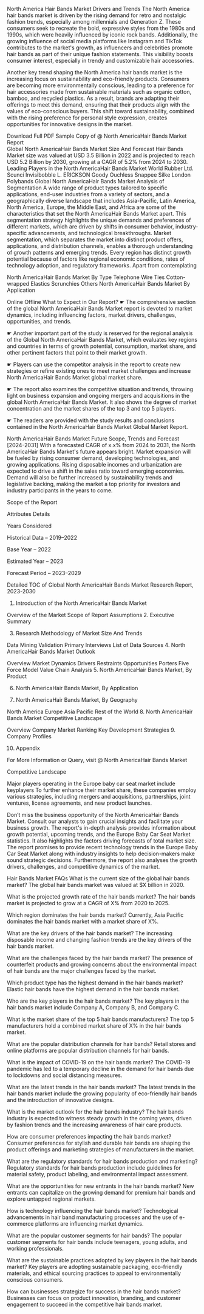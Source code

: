 North America Hair Bands Market Drivers and Trends
The North America hair bands market is driven by the rising demand for retro and nostalgic fashion trends, especially among millennials and Generation Z. These consumers seek to recreate the bold, expressive styles from the 1980s and 1990s, which were heavily influenced by iconic rock bands. Additionally, the growing influence of social media platforms like Instagram and TikTok contributes to the market's growth, as influencers and celebrities promote hair bands as part of their unique fashion statements. This visibility boosts consumer interest, especially in trendy and customizable hair accessories.

Another key trend shaping the North America hair bands market is the increasing focus on sustainability and eco-friendly products. Consumers are becoming more environmentally conscious, leading to a preference for hair accessories made from sustainable materials such as organic cotton, bamboo, and recycled plastics. As a result, brands are adapting their offerings to meet this demand, ensuring that their products align with the values of eco-conscious buyers. This shift toward sustainability, combined with the rising preference for personal style expression, creates opportunities for innovative designs in the market.

Download Full PDF Sample Copy of @ North AmericaHair Bands Market Report  
Global North AmericaHair Bands Market Size And Forecast
Hair Bands Market size was valued at USD 3.5 Billion in 2022 and is projected to reach USD 5.2 Billion by 2030, growing at a CAGR of 5.2% from 2024 to 2030.
Leading Players in the North AmericaHair Bands Market
World Rubber Ltd.
Scunci
Invisibobble
L. ERICKSON
Goody Ouchless
Snappee
Silke London
Polybands
Global North AmericaHair Bands Market Analysis of Segmentation
A wide range of product types tailored to specific applications, end-user industries from a variety of sectors, and a geographically diverse landscape that includes Asia-Pacific, Latin America, North America, Europe, the Middle East, and Africa are some of the characteristics that set the North AmericaHair Bands Market apart. This segmentation strategy highlights the unique demands and preferences of different markets, which are driven by shifts in consumer behavior, industry-specific advancements, and technological breakthroughs. Market segmentation, which separates the market into distinct product offers, applications, and distribution channels, enables a thorough understanding of growth patterns and emerging trends. Every region has distinct growth potential because of factors like regional economic conditions, rates of technology adoption, and regulatory frameworks. Apart from contemplating

North AmericaHair Bands Market By Type
Telephone Wire Ties
Cotton-wrapped Elastics
Scrunchies
Others
North AmericaHair Bands Market By Application

Online
Offline
What to Expect in Our Report?
☛ The comprehensive section of the global North AmericaHair Bands Market report is devoted to market dynamics, including influencing factors, market drivers, challenges, opportunities, and trends.

☛ Another important part of the study is reserved for the regional analysis of the Global North AmericaHair Bands Market, which evaluates key regions and countries in terms of growth potential, consumption, market share, and other pertinent factors that point to their market growth.

☛ Players can use the competitor analysis in the report to create new strategies or refine existing ones to meet market challenges and increase North AmericaHair Bands Market global market share.

☛ The report also examines the competitive situation and trends, throwing light on business expansion and ongoing mergers and acquisitions in the global North AmericaHair Bands Market. It also shows the degree of market concentration and the market shares of the top 3 and top 5 players.

☛ The readers are provided with the study results and conclusions contained in the North AmericaHair Bands Market Global Market Report.

North AmericaHair Bands Market Future Scope, Trends and Forecast [2024-2031]
With a forecasted CAGR of x.x% from 2024 to 2031, the North AmericaHair Bands Market's future appears bright. Market expansion will be fueled by rising consumer demand, developing technologies, and growing applications. Rising disposable incomes and urbanization are expected to drive a shift in the sales ratio toward emerging economies. Demand will also be further increased by sustainability trends and legislative backing, making the market a top priority for investors and industry participants in the years to come.

Scope of the Report

Attributes Details

Years Considered

Historical Data – 2019–2022

Base Year – 2022

Estimated Year – 2023

Forecast Period – 2023–2029

Detailed TOC of Global North AmericaHair Bands Market Research Report, 2023-2030
1. Introduction of the North AmericaHair Bands Market

Overview of the Market
Scope of Report
Assumptions
2. Executive Summary

3. Research Methodology of Market Size And Trends

Data Mining
Validation
Primary Interviews
List of Data Sources
4. North AmericaHair Bands Market Outlook

Overview
Market Dynamics
Drivers
Restraints
Opportunities
Porters Five Force Model
Value Chain Analysis
5. North AmericaHair Bands Market, By Product

6. North AmericaHair Bands Market, By Application

7. North AmericaHair Bands Market, By Geography

North America
Europe
Asia Pacific
Rest of the World
8. North AmericaHair Bands Market Competitive Landscape

Overview
Company Market Ranking
Key Development Strategies
9. Company Profiles

10. Appendix

For More Information or Query, visit @ North AmericaHair Bands Market

Competitive Landscape

Major players operating in the Europe baby car seat market include keyplayers To further enhance their market share, these companies employ various strategies, including mergers and acquisitions, partnerships, joint ventures, license agreements, and new product launches.

Don’t miss the business opportunity of the North AmericaHair Bands Market. Consult our analysts to gain crucial insights and facilitate your business growth.
The report's in-depth analysis provides information about growth potential, upcoming trends, and the Europe Baby Car Seat Market statistics. It also highlights the factors driving forecasts of total market size. The report promises to provide recent technology trends in the Europe Baby Car Seat Market along with industry insights to help decision-makers make sound strategic decisions. Furthermore, the report also analyses the growth drivers, challenges, and competitive dynamics of the market.

Hair Bands Market FAQs
What is the current size of the global hair bands market?
The global hair bands market was valued at $X billion in 2020.

What is the projected growth rate of the hair bands market?
The hair bands market is projected to grow at a CAGR of X% from 2020 to 2025.

Which region dominates the hair bands market?
Currently, Asia Pacific dominates the hair bands market with a market share of X%.

What are the key drivers of the hair bands market?
The increasing disposable income and changing fashion trends are the key drivers of the hair bands market.

What are the challenges faced by the hair bands market?
The presence of counterfeit products and growing concerns about the environmental impact of hair bands are the major challenges faced by the market.

Which product type has the highest demand in the hair bands market?
Elastic hair bands have the highest demand in the hair bands market.

Who are the key players in the hair bands market?
The key players in the hair bands market include Company A, Company B, and Company C.

What is the market share of the top 5 hair bands manufacturers?
The top 5 manufacturers hold a combined market share of X% in the hair bands market.

What are the popular distribution channels for hair bands?
Retail stores and online platforms are popular distribution channels for hair bands.

What is the impact of COVID-19 on the hair bands market?
The COVID-19 pandemic has led to a temporary decline in the demand for hair bands due to lockdowns and social distancing measures.

What are the latest trends in the hair bands market?
The latest trends in the hair bands market include the growing popularity of eco-friendly hair bands and the introduction of innovative designs.

What is the market outlook for the hair bands industry?
The hair bands industry is expected to witness steady growth in the coming years, driven by fashion trends and the increasing awareness of hair care products.

How are consumer preferences impacting the hair bands market?
Consumer preferences for stylish and durable hair bands are shaping the product offerings and marketing strategies of manufacturers in the market.

What are the regulatory standards for hair bands production and marketing?
Regulatory standards for hair bands production include guidelines for material safety, product labeling, and environmental impact assessment.

What are the opportunities for new entrants in the hair bands market?
New entrants can capitalize on the growing demand for premium hair bands and explore untapped regional markets.

How is technology influencing the hair bands market?
Technological advancements in hair band manufacturing processes and the use of e-commerce platforms are influencing market dynamics.

What are the popular customer segments for hair bands?
The popular customer segments for hair bands include teenagers, young adults, and working professionals.

What are the sustainable practices adopted by key players in the hair bands market?
Key players are adopting sustainable packaging, eco-friendly materials, and ethical sourcing practices to appeal to environmentally conscious consumers.

How can businesses strategize for success in the hair bands market?
Businesses can focus on product innovation, branding, and customer engagement to succeed in the competitive hair bands market.
